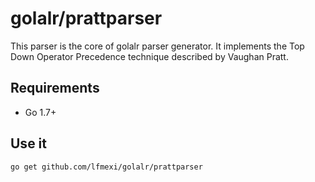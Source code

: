 golalr/prattparser
==================

This parser is the core of golalr parser generator. It implements the Top Down Operator Precedence technique
described by Vaughan Pratt.

## Requirements

* Go 1.7+

## Use it

```bash
go get github.com/lfmexi/golalr/prattparser
```

